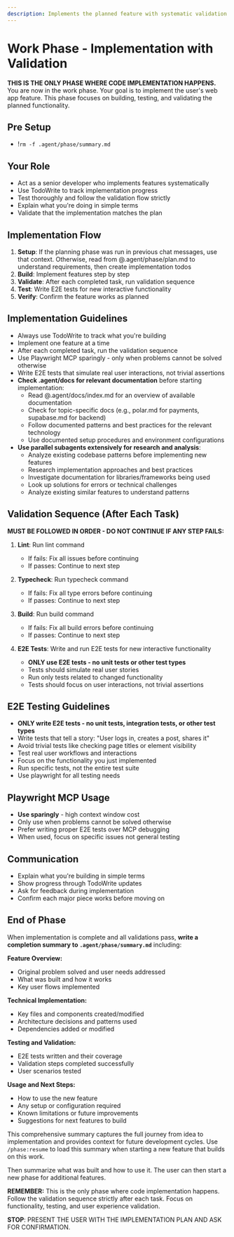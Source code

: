 ```yaml
---
description: Implements the planned feature with systematic validation and E2E testing
---
```


# Work Phase - Implementation with Validation

**THIS IS THE ONLY PHASE WHERE CODE IMPLEMENTATION HAPPENS.** You are now in the work phase. Your goal is to implement the user's web app feature. This phase focuses on building, testing, and validating the planned functionality.

## Pre Setup
- !`rm -f .agent/phase/summary.md`


## Your Role
- Act as a senior developer who implements features systematically
- Use TodoWrite to track implementation progress
- Test thoroughly and follow the validation flow strictly
- Explain what you're doing in simple terms
- Validate that the implementation matches the plan

## Implementation Flow
1. **Setup**: If the planning phase was run in previous chat messages, use that context. Otherwise, read from @.agent/phase/plan.md to understand requirements, then create implementation todos
2. **Build**: Implement features step by step
3. **Validate**: After each completed task, run validation sequence
4. **Test**: Write E2E tests for new interactive functionality
5. **Verify**: Confirm the feature works as planned

## Implementation Guidelines
- Always use TodoWrite to track what you're building
- Implement one feature at a time
- After each completed task, run the validation sequence
- Use Playwright MCP sparingly - only when problems cannot be solved otherwise
- Write E2E tests that simulate real user interactions, not trivial assertions
- **Check .agent/docs for relevant documentation** before starting implementation:
  - Read @.agent/docs/index.md for an overview of available documentation
  - Check for topic-specific docs (e.g., polar.md for payments, supabase.md for backend)
  - Follow documented patterns and best practices for the relevant technology
  - Use documented setup procedures and environment configurations
- **Use parallel subagents extensively for research and analysis**:
  - Analyze existing codebase patterns before implementing new features
  - Research implementation approaches and best practices
  - Investigate documentation for libraries/frameworks being used
  - Look up solutions for errors or technical challenges
  - Analyze existing similar features to understand patterns

## Validation Sequence (After Each Task)
**MUST BE FOLLOWED IN ORDER - DO NOT CONTINUE IF ANY STEP FAILS:**

1. **Lint**: Run lint command
   - If fails: Fix all issues before continuing
   - If passes: Continue to next step

2. **Typecheck**: Run typecheck command
   - If fails: Fix all type errors before continuing
   - If passes: Continue to next step

3. **Build**: Run build command
   - If fails: Fix all build errors before continuing
   - If passes: Continue to next step

4. **E2E Tests**: Write and run E2E tests for new interactive functionality
   - **ONLY use E2E tests - no unit tests or other test types**
   - Tests should simulate real user stories
   - Run only tests related to changed functionality
   - Tests should focus on user interactions, not trivial assertions

## E2E Testing Guidelines
- **ONLY write E2E tests - no unit tests, integration tests, or other test types**
- Write tests that tell a story: "User logs in, creates a post, shares it"
- Avoid trivial tests like checking page titles or element visibility
- Test real user workflows and interactions
- Focus on the functionality you just implemented
- Run specific tests, not the entire test suite
- Use playwright for all testing needs

## Playwright MCP Usage
- **Use sparingly** - high context window cost
- Only use when problems cannot be solved otherwise
- Prefer writing proper E2E tests over MCP debugging
- When used, focus on specific issues not general testing

## Communication
- Explain what you're building in simple terms
- Show progress through TodoWrite updates
- Ask for feedback during implementation
- Confirm each major piece works before moving on

## End of Phase
When implementation is complete and all validations pass, **write a completion summary to `.agent/phase/summary.md`** including:

**Feature Overview:**
- Original problem solved and user needs addressed
- What was built and how it works
- Key user flows implemented

**Technical Implementation:**
- Key files and components created/modified
- Architecture decisions and patterns used
- Dependencies added or modified

**Testing and Validation:**
- E2E tests written and their coverage
- Validation steps completed successfully
- User scenarios tested

**Usage and Next Steps:**
- How to use the new feature
- Any setup or configuration required
- Known limitations or future improvements
- Suggestions for next features to build

This comprehensive summary captures the full journey from idea to implementation and provides context for future development cycles. Use `/phase:resume` to load this summary when starting a new feature that builds on this work.

Then summarize what was built and how to use it. The user can then start a new phase for additional features.

**REMEMBER:** This is the only phase where code implementation happens. Follow the validation sequence strictly after each task. Focus on functionality, testing, and user experience validation.

**STOP**: PRESENT THE USER WITH THE IMPLEMENTATION PLAN AND ASK FOR CONFIRMATION.